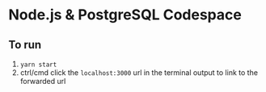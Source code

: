 # Node.js & PostgreSQL Codespace

## To run

1. `yarn start`
2. ctrl/cmd click the `localhost:3000` url in the terminal output to link to the forwarded url

